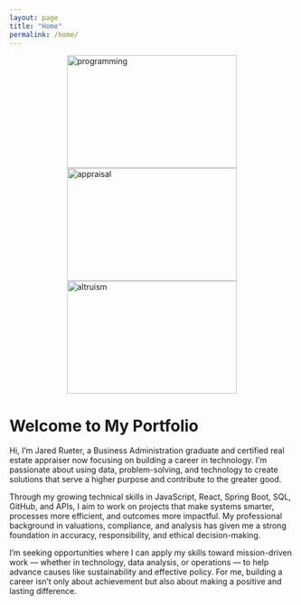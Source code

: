 ```yaml
---
layout: page
title: "Home"
permalink: /home/
---
```


<div style="display: flex; justify-content: space-evenly; align-items: center; flex-wrap: wrap;">
  <img src="https://github.com/user-attachments/assets/738e83f7-69db-4eeb-a746-dbd60decaacc" alt="programming" style="width: 300px; height: 200px;" />
  <img src="https://github.com/user-attachments/assets/7f1e8153-f26c-4fbc-9722-893d38d52da0" alt="appraisal" style="width: 300px; height: 200px;" />
  <img src="https://github.com/user-attachments/assets/5aadb847-e3cd-4cb8-94ff-e8c9ce40a9e8" alt="altruism" style="width: 300px; height: 200px;" />
</div>

# Welcome to My Portfolio
Hi, I’m Jared Rueter, a Business Administration graduate and certified real estate appraiser now focusing on building a career in technology. I’m passionate about using data, problem-solving, and technology to create solutions that serve a higher purpose and contribute to the greater good.

Through my growing technical skills in JavaScript, React, Spring Boot, SQL, GitHub, and APIs, I aim to work on projects that make systems smarter, processes more efficient, and outcomes more impactful. My professional background in valuations, compliance, and analysis has given me a strong foundation in accuracy, responsibility, and ethical decision-making.

I’m seeking opportunities where I can apply my skills toward mission-driven work — whether in technology, data analysis, or operations — to help advance causes like sustainability and effective policy. For me, building a career isn’t only about achievement but also about making a positive and lasting difference.

